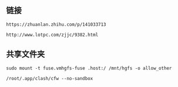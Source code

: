 ## 链接
```text
https://zhuanlan.zhihu.com/p/141033713

http://www.lotpc.com/zjjc/9382.html
```

## 共享文件夹
```shell
sudo mount -t fuse.vmhgfs-fuse .host:/ /mnt/hgfs -o allow_other

/root/.app/clash/cfw --no-sandbox
```